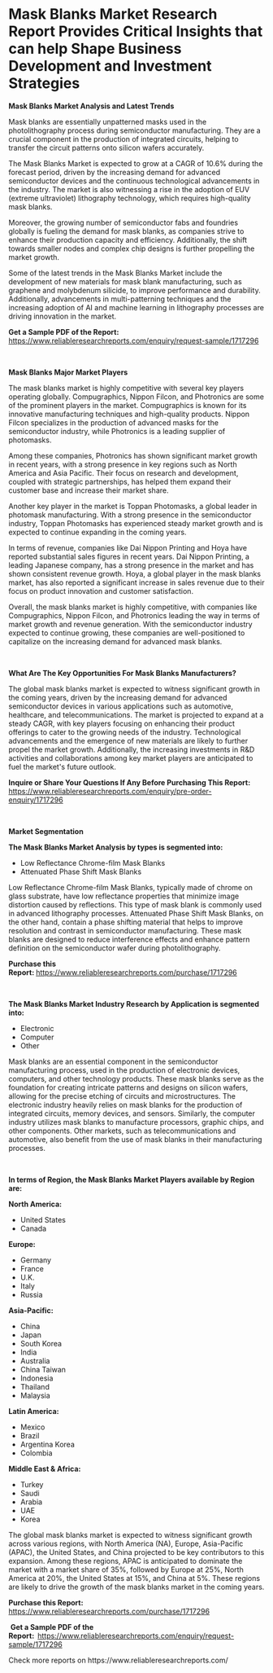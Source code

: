 <p><h1>Mask Blanks Market Research Report Provides Critical Insights that can help Shape Business Development and Investment Strategies</h1></p><p><strong>Mask Blanks Market Analysis and Latest Trends</strong></p>
<p><p>Mask blanks are essentially unpatterned masks used in the photolithography process during semiconductor manufacturing. They are a crucial component in the production of integrated circuits, helping to transfer the circuit patterns onto silicon wafers accurately.</p><p>The Mask Blanks Market is expected to grow at a CAGR of 10.6% during the forecast period, driven by the increasing demand for advanced semiconductor devices and the continuous technological advancements in the industry. The market is also witnessing a rise in the adoption of EUV (extreme ultraviolet) lithography technology, which requires high-quality mask blanks.</p><p>Moreover, the growing number of semiconductor fabs and foundries globally is fueling the demand for mask blanks, as companies strive to enhance their production capacity and efficiency. Additionally, the shift towards smaller nodes and complex chip designs is further propelling the market growth.</p><p>Some of the latest trends in the Mask Blanks Market include the development of new materials for mask blank manufacturing, such as graphene and molybdenum silicide, to improve performance and durability. Additionally, advancements in multi-patterning techniques and the increasing adoption of AI and machine learning in lithography processes are driving innovation in the market.</p></p>
<p><strong>Get a Sample PDF of the Report:&nbsp;</strong> <a href="https://www.reliableresearchreports.com/enquiry/request-sample/1717296">https://www.reliableresearchreports.com/enquiry/request-sample/1717296</a></p>
<p>&nbsp;</p>
<p><strong>Mask Blanks Major Market Players</strong></p>
<p><p>The mask blanks market is highly competitive with several key players operating globally. Compugraphics, Nippon Filcon, and Photronics are some of the prominent players in the market. Compugraphics is known for its innovative manufacturing techniques and high-quality products. Nippon Filcon specializes in the production of advanced masks for the semiconductor industry, while Photronics is a leading supplier of photomasks.</p><p>Among these companies, Photronics has shown significant market growth in recent years, with a strong presence in key regions such as North America and Asia Pacific. Their focus on research and development, coupled with strategic partnerships, has helped them expand their customer base and increase their market share.</p><p>Another key player in the market is Toppan Photomasks, a global leader in photomask manufacturing. With a strong presence in the semiconductor industry, Toppan Photomasks has experienced steady market growth and is expected to continue expanding in the coming years.</p><p>In terms of revenue, companies like Dai Nippon Printing and Hoya have reported substantial sales figures in recent years. Dai Nippon Printing, a leading Japanese company, has a strong presence in the market and has shown consistent revenue growth. Hoya, a global player in the mask blanks market, has also reported a significant increase in sales revenue due to their focus on product innovation and customer satisfaction.</p><p>Overall, the mask blanks market is highly competitive, with companies like Compugraphics, Nippon Filcon, and Photronics leading the way in terms of market growth and revenue generation. With the semiconductor industry expected to continue growing, these companies are well-positioned to capitalize on the increasing demand for advanced mask blanks.</p></p>
<p>&nbsp;</p>
<p><strong>What Are The Key Opportunities For Mask Blanks Manufacturers?</strong></p>
<p><p>The global mask blanks market is expected to witness significant growth in the coming years, driven by the increasing demand for advanced semiconductor devices in various applications such as automotive, healthcare, and telecommunications. The market is projected to expand at a steady CAGR, with key players focusing on enhancing their product offerings to cater to the growing needs of the industry. Technological advancements and the emergence of new materials are likely to further propel the market growth. Additionally, the increasing investments in R&D activities and collaborations among key market players are anticipated to fuel the market's future outlook.</p></p>
<p><strong>Inquire or Share Your Questions If Any Before Purchasing This Report:</strong> <a href="https://www.reliableresearchreports.com/enquiry/pre-order-enquiry/1717296">https://www.reliableresearchreports.com/enquiry/pre-order-enquiry/1717296</a></p>
<p>&nbsp;</p>
<p><strong>Market Segmentation</strong></p>
<p><strong>The Mask Blanks Market Analysis by types is segmented into:</strong></p>
<p><ul><li>Low Reflectance Chrome-film Mask Blanks</li><li>Attenuated Phase Shift Mask Blanks</li></ul></p>
<p><p>Low Reflectance Chrome-film Mask Blanks, typically made of chrome on glass substrate, have low reflectance properties that minimize image distortion caused by reflections. This type of mask blank is commonly used in advanced lithography processes. Attenuated Phase Shift Mask Blanks, on the other hand, contain a phase shifting material that helps to improve resolution and contrast in semiconductor manufacturing. These mask blanks are designed to reduce interference effects and enhance pattern definition on the semiconductor wafer during photolithography.</p></p>
<p><strong>Purchase this Report:&nbsp;</strong><a href="https://www.reliableresearchreports.com/purchase/1717296">https://www.reliableresearchreports.com/purchase/1717296</a></p>
<p>&nbsp;</p>
<p><strong>The Mask Blanks Market Industry Research by Application is segmented into:</strong></p>
<p><ul><li>Electronic</li><li>Computer</li><li>Other</li></ul></p>
<p><p>Mask blanks are an essential component in the semiconductor manufacturing process, used in the production of electronic devices, computers, and other technology products. These mask blanks serve as the foundation for creating intricate patterns and designs on silicon wafers, allowing for the precise etching of circuits and microstructures. The electronic industry heavily relies on mask blanks for the production of integrated circuits, memory devices, and sensors. Similarly, the computer industry utilizes mask blanks to manufacture processors, graphic chips, and other components. Other markets, such as telecommunications and automotive, also benefit from the use of mask blanks in their manufacturing processes.</p></p>
<p>&nbsp;</p>
<p><strong>In terms of Region, the Mask Blanks Market Players available by Region are:</strong></p>
<p>
    <p> <strong> North America: </strong>
        <ul>
            <li>United States</li>
            <li>Canada</li>
        </ul>
        </p> 
    <p> <strong> Europe: </strong>
        <ul>
            <li>Germany</li>
            <li>France</li>
            <li>U.K.</li>
            <li>Italy</li>
            <li>Russia</li>
        </ul>
        </p> 
    <p> <strong> Asia-Pacific: </strong>
        <ul>
            <li>China</li>
            <li>Japan</li>
            <li>South Korea</li>
            <li>India</li>
            <li>Australia</li>
            <li>China Taiwan</li>
            <li>Indonesia</li>
            <li>Thailand</li>
            <li>Malaysia</li>
        </ul>
        </p> 
    <p> <strong> Latin America: </strong>
        <ul>
            <li>Mexico</li>
            <li>Brazil</li>
            <li>Argentina Korea</li>
            <li>Colombia</li>
        </ul>
        </p> 
    <p> <strong> Middle East & Africa: </strong>
        <ul>
            <li>Turkey</li>
            <li>Saudi</li>
            <li>Arabia</li>
            <li>UAE</li>
            <li>Korea</li>
        </ul>
    </p>
    </p>
<p><p>The global mask blanks market is expected to witness significant growth across various regions, with North America (NA), Europe, Asia-Pacific (APAC), the United States, and China projected to be key contributors to this expansion. Among these regions, APAC is anticipated to dominate the market with a market share of 35%, followed by Europe at 25%, North America at 20%, the United States at 15%, and China at 5%. These regions are likely to drive the growth of the mask blanks market in the coming years.</p></p>
<p><strong>Purchase this Report: </strong><a href="https://www.reliableresearchreports.com/purchase/1717296">https://www.reliableresearchreports.com/purchase/1717296</a></p>
<p>&nbsp;<strong>Get a Sample PDF of the Report:&nbsp;&nbsp;</strong><a href="https://www.reliableresearchreports.com/enquiry/request-sample/1717296">https://www.reliableresearchreports.com/enquiry/request-sample/1717296</a></p>
<p><strong></strong></p>
<p>Check more reports on https://www.reliableresearchreports.com/</p>